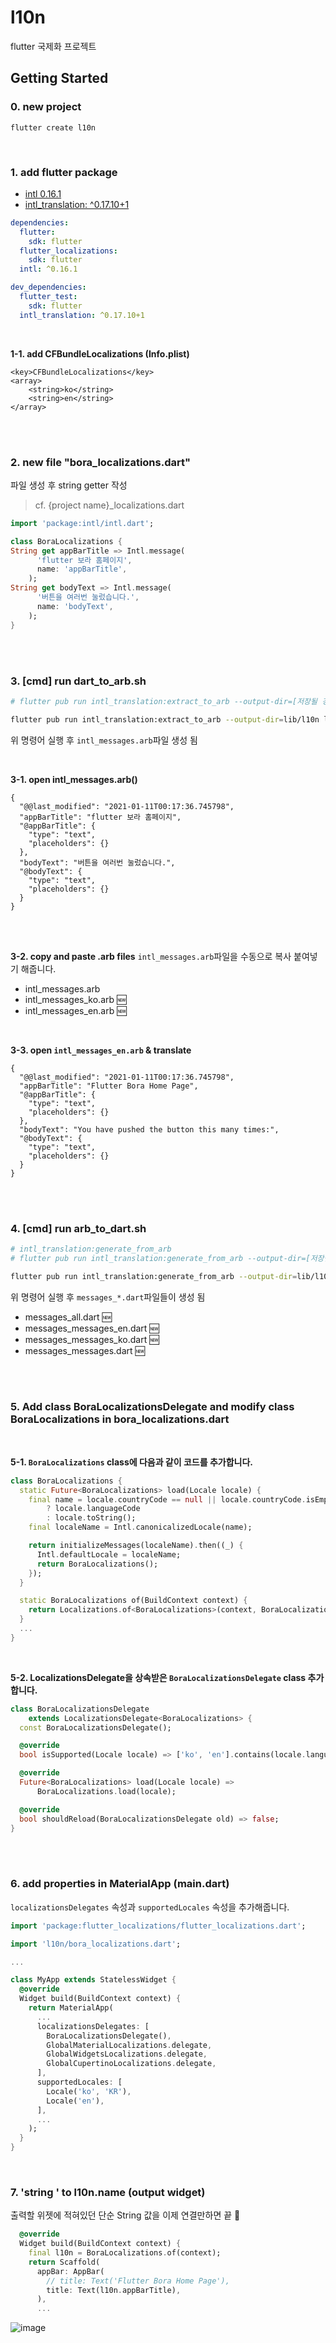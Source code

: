 # l10n

flutter 국제화 프로젝트

## Getting Started

### 0. new project 
```
flutter create l10n
```

</br>

### 1. add flutter package 
* [intl 0.16.1](https://pub.dev/packages/intl/install) 
* [intl_translation: ^0.17.10+1](https://pub.dev/packages/intl_translation/install)
```yaml
dependencies:
  flutter:
    sdk: flutter
  flutter_localizations:
    sdk: flutter
  intl: ^0.16.1

dev_dependencies:
  flutter_test:
    sdk: flutter
  intl_translation: ^0.17.10+1
  ```

</br>

**1-1. add CFBundleLocalizations (Info.plist)**
```
<key>CFBundleLocalizations</key>
<array>
	<string>ko</string>
	<string>en</string>
</array>
```


</br>
</br>

### 2. new file "bora_localizations.dart"  
파일 생성 후 string getter 작성
> cf. {project name}_localizations.dart

```dart
import 'package:intl/intl.dart';

class BoraLocalizations {
String get appBarTitle => Intl.message(
      'flutter 보라 홈페이지',
      name: 'appBarTitle',
    );
String get bodyText => Intl.message(
      '버튼을 여러번 눌렀습니다.',
      name: 'bodyText',
    );
}
```

</br>
</br>

### 3. [cmd] run dart_to_arb.sh
```sh
# flutter pub run intl_translation:extract_to_arb --output-dir=[저장될 경로] [arb를 추출할 dart 파일]

flutter pub run intl_translation:extract_to_arb --output-dir=lib/l10n lib/l10n/bora_localizations.dart
``` 

위 명령어 실행 후 `intl_messages.arb`파일 생성 됨

</br>

**3-1. open intl_messages.arb()**
```arb
{
  "@@last_modified": "2021-01-11T00:17:36.745798",
  "appBarTitle": "flutter 보라 홈페이지",
  "@appBarTitle": {
    "type": "text",
    "placeholders": {}
  },
  "bodyText": "버튼을 여러번 눌렀습니다.",
  "@bodyText": {
    "type": "text",
    "placeholders": {}
  }
}
```

</br>
</br>

**3-2. copy and paste .arb files**
`intl_messages.arb`파일을 수동으로 복사 붙여넣기 해줍니다.
* intl_messages.arb
* intl_messages_ko.arb 🆕
* intl_messages_en.arb 🆕

</br>

**3-3. open `intl_messages_en.arb` & translate**
```arb
{
  "@@last_modified": "2021-01-11T00:17:36.745798",
  "appBarTitle": "Flutter Bora Home Page",
  "@appBarTitle": {
    "type": "text",
    "placeholders": {}
  },
  "bodyText": "You have pushed the button this many times:",
  "@bodyText": {
    "type": "text",
    "placeholders": {}
  }
}
```

</br>
</br>

### 4. [cmd] run arb_to_dart.sh
```sh
# intl_translation:generate_from_arb
# flutter pub run intl_translation:generate_from_arb --output-dir=[저장될 경로] --no-use-deferred-loading [arb를 추출했던 dart 파일] [번역된 arb 파일들]

flutter pub run intl_translation:generate_from_arb --output-dir=lib/l10n --no-use-deferred-loading lib/l10n/bora_localizations.dart lib/l10n/intl_*.arb
```

위 명령어 실행 후 `messages_*.dart`파일들이 생성 됨

* messages_all.dart 🆕
* messages_messages_en.dart 🆕
* messages_messages_ko.dart 🆕
* messages_messages.dart 🆕

</br>
</br>

### 5. Add class BoraLocalizationsDelegate and modify class BoraLocalizations in bora_localizations.dart

</br>

**5-1. `BoraLocalizations` class에 다음과 같이 코드를 추가합니다.**
```dart
class BoraLocalizations {
  static Future<BoraLocalizations> load(Locale locale) {
    final name = locale.countryCode == null || locale.countryCode.isEmpty
        ? locale.languageCode
        : locale.toString();
    final localeName = Intl.canonicalizedLocale(name);

    return initializeMessages(localeName).then((_) {
      Intl.defaultLocale = localeName;
      return BoraLocalizations();
    });
  }

  static BoraLocalizations of(BuildContext context) {
    return Localizations.of<BoraLocalizations>(context, BoraLocalizations);
  }
  ...
}
```

</br>

**5-2. LocalizationsDelegate<BoraLocalizations>을 상속받은 `BoraLocalizationsDelegate` class 추가 합니다.**
```dart
class BoraLocalizationsDelegate
    extends LocalizationsDelegate<BoraLocalizations> {
  const BoraLocalizationsDelegate();

  @override
  bool isSupported(Locale locale) => ['ko', 'en'].contains(locale.languageCode);

  @override
  Future<BoraLocalizations> load(Locale locale) =>
      BoraLocalizations.load(locale);

  @override
  bool shouldReload(BoraLocalizationsDelegate old) => false;
}
```

</br>
</br>

### 6. add properties in MaterialApp (main.dart)
`localizationsDelegates` 속성과 `supportedLocales` 속성을 추가해줍니다.

```dart
import 'package:flutter_localizations/flutter_localizations.dart';

import 'l10n/bora_localizations.dart';

...

class MyApp extends StatelessWidget {
  @override
  Widget build(BuildContext context) {
    return MaterialApp(
      ...
      localizationsDelegates: [
        BoraLocalizationsDelegate(),
        GlobalMaterialLocalizations.delegate,
        GlobalWidgetsLocalizations.delegate,
        GlobalCupertinoLocalizations.delegate,
      ],
      supportedLocales: [
        Locale('ko', 'KR'),
        Locale('en'),
      ],
      ...
    );
  }
}
```
</br>

### 7. 'string ' to l10n.name (output widget)
출력할 위젯에 적혀있던 단순 String 값을 이제 연결만하면 끝 🎉

```dart
  @override
  Widget build(BuildContext context) {
    final l10n = BoraLocalizations.of(context);
    return Scaffold(
      appBar: AppBar(
        // title: Text('Flutter Bora Home Page'),
        title: Text(l10n.appBarTitle), 
      ),
      ...
```

![image](https://user-images.githubusercontent.com/51875059/104128540-76a57500-53ab-11eb-9c03-f70d2d57c3fb.png)


